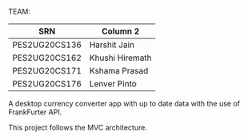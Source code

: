 TEAM:


| SRN         | Column 2  |
|-------------|-----------|
|PES2UG20CS136|Harshit Jain   |
|PES2UG20CS162|Khushi Hiremath|
|PES2UG20CS171|Kshama Prasad  |
|PES2UG20CS176|Lenver Pinto   |

A desktop currency converter app with up to date data with the use of FrankFurter API.

This project follows the MVC architecture.

